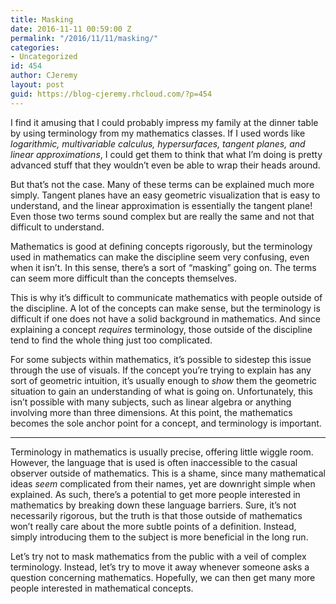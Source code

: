 ```yaml
---
title: Masking
date: 2016-11-11 00:59:00 Z
permalink: "/2016/11/11/masking/"
categories:
- Uncategorized
id: 454
author: CJeremy
layout: post
guid: https://blog-cjeremy.rhcloud.com/?p=454
---
```


I find it amusing that I could probably impress my family at the dinner table by using terminology from my mathematics classes. If I used words like _logarithmic, multivariable calculus, hypersurfaces, tangent planes, and linear approximations_, I could get them to think that what I&#8217;m doing is pretty advanced stuff that they wouldn&#8217;t even be able to wrap their heads around.

But that&#8217;s not the case. Many of these terms can be explained much more simply. Tangent planes have an easy geometric visualization that is easy to understand, and the linear approximation is essentially the tangent plane! Even those two terms sound complex but are really the same and not that difficult to understand.

Mathematics is good at defining concepts rigorously, but the terminology used in mathematics can make the discipline seem very confusing, even when it isn&#8217;t. In this sense, there&#8217;s a sort of &#8220;masking&#8221; going on. The terms can seem more difficult than the concepts themselves.

This is why it&#8217;s difficult to communicate mathematics with people outside of the discipline. A lot of the concepts can make sense, but the terminology is difficult if one does not have a solid background in mathematics. And since explaining a concept _requires_ terminology, those outside of the discipline tend to find the whole thing just too complicated.

For some subjects within mathematics, it&#8217;s possible to sidestep this issue through the use of visuals. If the concept you&#8217;re trying to explain has any sort of geometric intuition, it&#8217;s usually enough to _show_ them the geometric situation to gain an understanding of what is going on. Unfortunately, this isn&#8217;t possible with many subjects, such as linear algebra or anything involving more than three dimensions. At this point, the mathematics becomes the sole anchor point for a concept, and terminology is important.

* * *

Terminology in mathematics is usually precise, offering little wiggle room. However, the language that is used is often inaccessible to the casual observer outside of mathematics. This is a shame, since many mathematical ideas _seem_ complicated from their names, yet are downright simple when explained. As such, there&#8217;s a potential to get more people interested in mathematics by breaking down these language barriers. Sure, it&#8217;s not necessarily rigorous, but the truth is that those outside of mathematics won&#8217;t really care about the more subtle points of a definition. Instead, simply introducing them to the subject is more beneficial in the long run.

Let&#8217;s try not to mask mathematics from the public with a veil of complex terminology. Instead, let&#8217;s try to move it away whenever someone asks a question concerning mathematics. Hopefully, we can then get many more people interested in mathematical concepts.